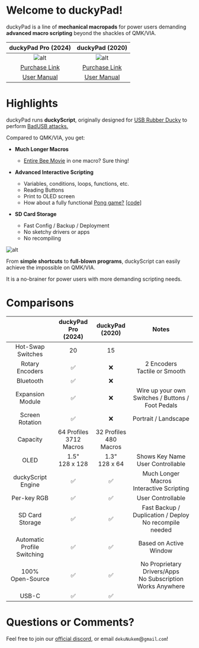 # Welcome to duckyPad!

duckyPad is a line of **mechanical macropads** for power users demanding **advanced macro scripting** beyond the shackles of QMK/VIA.

|duckyPad Pro (2024)|duckyPad (2020)|
|:--:|:--:|
|![alt](../resources/photos/sq.jpeg)|![alt](../resources/photos/og.jpeg)|
|[Purchase Link](https://www.tindie.com/products/37399/)|[Purchase Link](https://www.tindie.com/products/21984/)|
|[User Manual](getting_started.md)|[User Manual](https://github.com/dekuNukem/duckyPad/blob/master/getting_started.md)|

# Highlights

duckyPad runs **duckyScript**, originally designed for [USB Rubber Ducky](https://shop.hak5.org/products/usb-rubber-ducky-deluxe) to perform [BadUSB attacks.](https://arstechnica.com/information-technology/2014/07/this-thumbdrive-hacks-computers-badusb-exploit-makes-devices-turn-evil/)

Compared to QMK/VIA, you get:

* **Much Longer Macros**
	* [Entire Bee Movie](../resources/beemovie.txt) in one macro? Sure thing!

* **Advanced Interactive Scripting**
	* Variables, conditions, loops, functions, etc.
	* Reading Buttons
	* Print to OLED screen
	* How about a fully functional [Pong game?](../resources/photos/pong.gif) [[code]](../resources/pong.txt)

* **SD Card Storage**
	* Fast Config / Backup / Deployment
	* No sketchy drivers or apps
	* No recompiling

![alt](../resources/photos/quarter.jpeg)

From **simple shortcuts** to **full-blown programs**, duckyScript can easily achieve the impossible on QMK/VIA.

It is a no-brainer for power users with more demanding scripting needs.

# Comparisons

||duckyPad Pro<br>(2024)|duckyPad<br>(2020)|Notes|
|:--:|:--:|:--:|:--:|
|Hot-Swap Switches|20|15||
|Rotary Encoders|✅|❌|2 Encoders<br>Tactile or Smooth|
|Bluetooth|✅|❌||
|Expansion Module|✅|❌|Wire up your own<br>Switches / Buttons / Foot Pedals|
|Screen Rotation|✅|❌|Portrait / Landscape|
|Capacity|64 Profiles<br>3712 Macros|32 Profiles<br>480 Macros||
|OLED|1.5"<br>128 x 128|1.3"<br>128 x 64|Shows Key Name<br>User Controllable|
|duckyScript<br>Engine|✅|✅|Much Longer Macros<br>Interactive Scripting|
|Per-key RGB|✅|✅|User Controllable|
|SD Card<br>Storage|✅|✅|Fast Backup / Duplication / Deploy<br>No recompile needed|
|Automatic<br>Profile Switching|✅|✅|Based on Active Window|
|100%<br>Open-Source|✅|✅|No Proprietary Drivers/Apps<br>No Subscription<br>Works Anywhere|
|USB-C|✅|✅||

# Questions or Comments?

Feel free to join our [official discord](https://discord.gg/4sJCBx5), or email `dekuNukem`@`gmail`.`com`!
